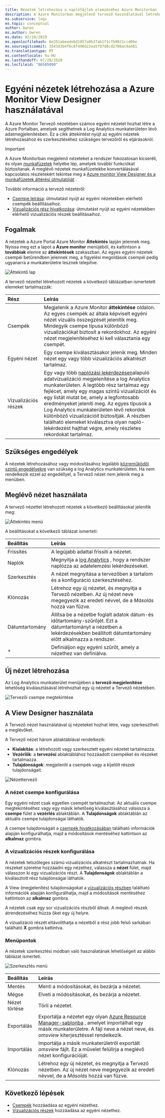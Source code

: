 ```yaml
---
title: Nézetek létrehozása a naplófájlok elemzéséhez Azure Monitorban | Microsoft Docs
description: A Azure Monitorban megjelenő tervező használatával létrehozhat olyan egyéni nézeteket, amelyek megjelennek a Azure Portalban, és a Log Analytics munkaterületen lévő adatvizualizációk különböző vizualizációit is tartalmazhatják. Ez a cikk a Tervező nézet áttekintését és az egyéni nézetek létrehozásához és szerkesztéséhez szükséges eljárásokat mutatja be.
ms.subservice: logs
ms.topic: conceptual
author: bwren
ms.author: bwren
ms.date: 02/10/2019
ms.openlocfilehash: 6e351abeede6d1057a9b37ab1f1cfb9021ccd06e
ms.sourcegitcommit: 3543d3b4f6c6f496d22ea5f97d8cd2700ac9a481
ms.translationtype: MT
ms.contentlocale: hu-HU
ms.lasthandoff: 07/20/2020
ms.locfileid: "86505090"
---
```

# <a name="create-custom-views-by-using-view-designer-in-azure-monitor"></a>Egyéni nézetek létrehozása a Azure Monitor View Designer használatával
A Azure Monitor Tervező nézetében számos egyéni nézetet hozhat létre a Azure Portalban, amelyek segíthetnek a Log Analytics munkaterületen lévő adatmegjelenítésben. Ez a cikk áttekintést nyújt az egyéni nézetek létrehozásához és szerkesztéséhez szükséges tervezőről és eljárásokról.

> [!IMPORTANT]
> A Azure Monitorban megjelenő nézeteket a rendszer fokozatosan kicseréli, és olyan [munkafüzetek](workbooks-overview.md) helyébe lép, amelyek további funkciókat biztosítanak. A meglévő nézetek munkafüzetekbe konvertálásával kapcsolatos részletekért tekintse meg a [Azure monitor View Designer és a munkafüzetek áttérési útmutatóját](view-designer-conversion-overview.md) .

További információ a tervező nézetéről:

* [Csempe leírása](view-designer-tiles.md): útmutatást nyújt az egyéni nézetekben elérhető csempék beállításaihoz.
* [Vizualizációs rész hivatkozása](view-designer-parts.md): útmutatást nyújt az egyéni nézetekben elérhető vizualizációs részek beállításaihoz.


## <a name="concepts"></a>Fogalmak
A nézetek a Azure Portal Azure Monitor **Áttekintés** lapján jelennek meg. Nyissa meg ezt a lapot a **Azure monitor** menüjéből, és kattintson a **továbbiak** elemre az **áttekintések** szakaszban. Az egyes egyéni nézetek csempéi betűrendben jelennek meg, a figyelési megoldások csempéi pedig ugyanarra a munkaterületre lesznek telepítve.

![Áttekintő lap](media/view-designer/overview-page.png)

A tervező nézettel létrehozott nézetek a következő táblázatban ismertetett elemeket tartalmazzák:

| Rész | Leírás |
|:--- |:--- |
| Csempék | Megjelenik a Azure Monitor **áttekintése** oldalon. Az egyes csempék az általa képviselt egyéni nézet vizuális összegzését jelenítik meg. Mindegyik csempe típusa különböző vizualizációkat biztosít a rekordokhoz. Az egyéni nézet megjelenítéséhez ki kell választania egy csempét. |
| Egyéni nézet | Egy csempe kiválasztásakor jelenik meg. Minden nézet egy vagy több vizualizációs alkatrészt tartalmaz. |
| Vizualizációs részek | Egy vagy több [naplózási lekérdezésen](../log-query/log-query-overview.md)alapuló adatvizualizáció megjelenítése a log Analytics munkaterületen. A legtöbb rész tartalmaz egy fejlécet, amely egy magas szintű vizualizációt és egy listát mutat be, amely a legfontosabb eredményeket jeleníti meg. Az egyes típusok a Log Analytics munkaterületen lévő rekordok különböző vizualizációit biztosítják. A részben található elemeket kiválasztva olyan napló-lekérdezést hajthat végre, amely részletes rekordokat tartalmaz. |

## <a name="required-permissions"></a>Szükséges engedélyek
A nézetek létrehozásához vagy módosításához legalább [közreműködői szintű engedélyekre](manage-access.md#manage-access-using-azure-permissions) van szükség a log Analytics munkaterületen. Ha nem rendelkezik ezzel az engedéllyel, a Tervező nézet nem jelenik meg a menüben.


## <a name="work-with-an-existing-view"></a>Meglévő nézet használata
A tervező nézettel létrehozott nézetek a következő beállításokat jelenítik meg:

![Áttekintés menü](media/view-designer/overview-menu.png)

A beállításokat a következő táblázat ismerteti:

| Beállítás | Leírás |
|:--|:--|
| Frissítés   | A legújabb adattal frissíti a nézetet. | 
| Naplók      | Megnyitja a [log Analytics](../log-query/log-query-overview.md) , hogy a rendszer naplózza az adatelemzési lekérdezéseket. |
| Szerkesztés       | A nézet megnyitása a tervezőben a tartalom és a konfiguráció szerkesztéséhez.  |
| Klónozás      | Létrehoz egy új nézetet, és megnyitja a Tervező nézetben. Az új nézet neve megegyezik az eredeti névvel, de a *Másolás* hozzá van fűzve. |
| Dátumtartomány | Állítsa be a nézetbe foglalt adatok dátum-és időtartomány-szűrőjét. Ezt a dátumtartományt a nézetben a lekérdezésekben beállított dátumtartomány előtt alkalmazza a rendszer.  |
| +          | Definiáljon egy egyéni szűrőt, amely a nézethez van definiálva. |


## <a name="create-a-new-view"></a>Új nézet létrehozása
Az Log Analytics munkaterület menüjében a **tervező megjelenítése** lehetőség kiválasztásával létrehozhat egy új nézetet a Tervező nézetében.

![Tervezői csempe megtekintése](media/view-designer/view-designer-tile.png)


## <a name="work-with-view-designer"></a>A View Designer használata
A Tervező nézet használatával új nézeteket hozhat létre, vagy szerkesztheti a meglévőket. 

A Tervező nézet három ablaktáblával rendelkezik: 
* **Kialakítás**: a létrehozott vagy szerkesztett egyéni nézetet tartalmazza. 
* **Vezérlők**: a **tervezési** ablaktáblához hozzáadott csempéket és részeket tartalmazza. 
* **Tulajdonságok**: megjeleníti a csempék vagy a kijelölt részek tulajdonságait.

![Nézettervező](media/view-designer/view-designer-screenshot.png)

### <a name="configure-the-view-tile"></a>A nézet csempe konfigurálása
Egy egyéni nézet csak egyetlen csempét tartalmazhat. Az aktuális csempe megtekintéséhez vagy egy másik lehetőség kiválasztásához válassza a **csempe** fület a **vezérlés** ablaktáblán. A **Tulajdonságok** ablaktáblán az aktuális csempe tulajdonságai láthatók. 

A csempe tulajdonságait a [csempék hivatkozásában](view-designer-tiles.md) található információk alapján konfigurálhatja, majd a módosítások mentéséhez kattintson az **alkalmaz** gombra.

### <a name="configure-the-visualization-parts"></a>A vizualizációs részek konfigurálása
A nézetek tetszőleges számú vizualizációs alkatrészt tartalmazhatnak. Ha részeket szeretne hozzáadni egy nézethez, válassza a **nézet** fület, majd válasszon ki egy vizualizációs részt. A **Tulajdonságok** ablaktáblán a kiválasztott rész tulajdonságai láthatók. 

A View (megjelenítés) tulajdonságokat a [vizualizációs részben](view-designer-parts.md) található információk alapján konfigurálhatja, majd a módosítások mentéséhez kattintson az **alkalmaz** gombra.

A nézetek csak egy sor vizualizációs részből állnak. A meglévő részek átrendezéséhez húzza őket egy új helyre.

A vizualizáció részét eltávolíthatja a nézetből a rész jobb felső sarkában található **X** gombra kattintva.


### <a name="menu-options"></a>Menüpontok
A nézetek szerkesztési módban való használatának lehetőségeit az alábbi táblázat ismerteti.

![Szerkesztés menü](media/view-designer/edit-menu.png)

| Beállítás | Leírás |
|:--|:--|
| Mentés        | Menti a módosításokat, és bezárja a nézetet. |
| Mégse      | Elveti a módosításokat, és bezárja a nézetet. |
| Nézet törlése | Törli a nézetet. |
| Exportálás      | Exportálja a nézetet egy olyan [Azure Resource Manager-sablonba](../../azure-resource-manager/templates/template-syntax.md) , amelyet importálhat egy másik munkaterületre. A fájl neve a nézet neve, és *omsview* kiterjesztéssel rendelkezik. |
| Importálás      | Importálja a másik munkaterületről exportált *omsview* fájlt. Ez a művelet felülírja a meglévő nézet konfigurációját. |
| Klónozás       | Létrehoz egy új nézetet, és megnyitja a Tervező nézetben. Az új nézet neve megegyezik az eredeti névvel, de a *Másolás* hozzá van fűzve. |

## <a name="next-steps"></a>Következő lépések
* [Csempék](view-designer-tiles.md) hozzáadása az egyéni nézethez.
* [Vizualizációs részek](view-designer-parts.md) hozzáadása az egyéni nézethez.
